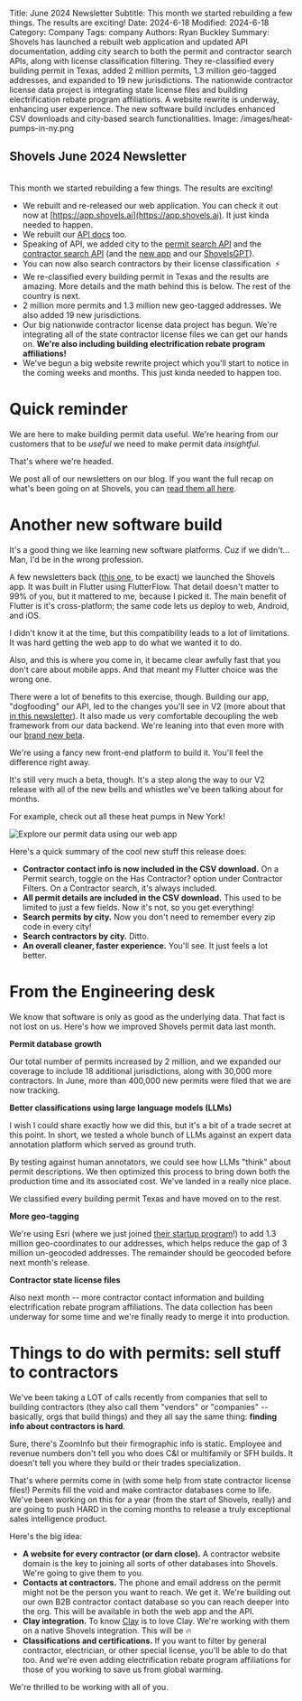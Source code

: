 Title: June 2024 Newsletter
Subtitle: This month we started rebuilding a few things. The results are exciting!
Date: 2024-6-18
Modified: 2024-6-18
Category: Company
Tags: company
Authors: Ryan Buckley
Summary: Shovels has launched a rebuilt web application and updated API documentation, adding city search to both the permit and contractor search APIs, along with license classification filtering. They re-classified every building permit in Texas, added 2 million permits, 1.3 million geo-tagged addresses, and expanded to 19 new jurisdictions. The nationwide contractor license data project is integrating state license files and building electrification rebate program affiliations. A website rewrite is underway, enhancing user experience. The new software build includes enhanced CSV downloads and city-based search functionalities.
Image: /images/heat-pumps-in-ny.png


## Shovels June 2024 Newsletter
<br>
This month we started rebuilding a few things. The results are exciting!

*   We rebuilt and re-released our web application. You can check it out now at [https://app.shovels.ai](https://app.shovels.ai). It just kinda needed to happen.
*   We rebuilt our [API docs](https://shovels-v2.redoc.ly/) too. 
*   Speaking of API, we added city to the [permit search API](https://shovels-v2.redoc.ly/#operation/search_permits_description_v1_permits_search_get) and the [contractor search API](https://shovels-v2.redoc.ly/#operation/get_contractors_by_activity_city_v1_contractors_activity_city_get) (and the [new app](https://app.shovels.ai) and our [ShovelsGPT](https://chatgpt.com/g/g-zXFhOF8SP-shovels-ai)). 
*   You can now also search contractors by their license classification  ⚡️
*   We re-classified every building permit in Texas and the results are amazing. More details and the math behind this is below. The rest of the country is next.
*   2 million more permits and 1.3 million new geo-tagged addresses. We also added 19 new jurisdictions. 
*   Our big nationwide contractor license data project has begun. We're integrating all of the state contractor license files we can get our hands on. **We're also including building electrification rebate program affiliations!** 
*   We've begun a big website rewrite project which you'll start to notice in the coming weeks and months. This just kinda needed to happen too. 

Quick reminder
==============

We are here to make building permit data useful. We're hearing from our customers that to be _useful_ we need to make permit data _insightful_.

That's where we're headed. 

We post all of our newsletters on our blog. If you want the full recap on what's been going on at Shovels, you can [read them all here](https://www.shovels.ai/blog/?category=Company). 

Another new software build
==========================

It's a good thing we like learning new software platforms. Cuz if we didn't... Man, I'd be in the wrong profession.  

A few newsletters back ([this one]({filename}newsletter-feb-24.md), to be exact) we launched the Shovels app. It was built in Flutter using FlutterFlow. That detail doesn't matter to 99% of you, but it mattered to me, because I picked it. The main benefit of Flutter is it's cross-platform; the same code lets us deploy to web, Android, and iOS. 

I didn't know it at the time, but this compatibility leads to a lot of limitations. It was hard getting the web app to do what we wanted it to do. 

Also, and this is where you come in, it became clear awfully fast that you don't care about mobile apps. And that meant my Flutter choice was the wrong one.

There were a lot of benefits to this exercise, though. Building our app, "dogfooding" our API, led to the changes you'll see in V2 (more about that [in this newsletter]({filename}newsletter-apr-24.md)). It also made us very comfortable decoupling the web framework from our data backend. We're leaning into that even more with our [brand new beta](https://app.shovels.ai/). 

We're using a fancy new front-end platform to build it. You'll feel the difference right away. 

It's still very much a beta, though. It's a step along the way to our V2 release with all of the new bells and whistles we've been talking about for months. 

For example, check out all these heat pumps in New York!

![Explore our permit data using our web app]({static}/images/heat-pumps-in-ny.png)

Here's a quick summary of the cool new stuff this release does:

*   **Contractor contact info is now included in the CSV download.** On a Permit search, toggle on the Has Contractor? option under Contractor Filters. On a Contractor search, it's always included. 
*   **All permit details are included in the CSV download.** This used to be limited to just a few fields. Now it's not, so you get everything!
*   **Search permits by city.** Now you don't need to remember every zip code in every city! 
*   **Search contractors by city.** Ditto.
*   **An overall cleaner, faster experience.** You'll see. It just feels a lot better.

From the Engineering desk
=========================

We know that software is only as good as the underlying data. That fact is not lost on us. Here's how we improved Shovels permit data last month.  
  
**Permit database growth**  
  
Our total number of permits increased by 2 million, and we expanded our coverage to include 18 additional jurisdictions, along with 30,000 more contractors. In June, more than 400,000 new permits were filed that we are now tracking.

**Better classifications using large language models (LLMs)**

I wish I could share exactly how we did this, but it's a bit of a trade secret at this point. In short, we tested a whole bunch of LLMs against an expert data annotation platform which served as ground truth.

By testing against human annotators, we could see how LLMs "think" about permit descriptions. We then optimized this process to bring down both the production time and its associated cost. We've landed in a really nice place. 

We classified every building permit Texas and have moved on to the rest.

**More geo-tagging**

We're using Esri (where we just joined [their startup program](https://www.esri.com/en-us/about/partners/our-partners/startups)!) to add 1.3 million geo-coordinates to our addresses, which helps reduce the gap of 3 million un-geocoded addresses. The remainder should be geocoded before next month's release. 

**Contractor state license files**

Also next month -- more contractor contact information and building electrification rebate program affiliations. The data collection has been underway for some time and we're finally ready to merge it into production. 

Things to do with permits: sell stuff to contractors
====================================================

We've been taking a LOT of calls recently from companies that sell to building contractors (they also call them "vendors" or "companies" -- basically, orgs that build things) and they all say the same thing: **finding info about contractors is hard**.

Sure, there's ZoomInfo but their firmographic info is static. Employee and revenue numbers don't tell you who does C&I or multifamily or SFH builds. It doesn't tell you where they build or their trades specialization. 

That's where permits come in (with some help from state contractor license files!) Permits fill the void and make contractor databases come to life. We've been working on this for a year (from the start of Shovels, really) and are going to push HARD in the coming months to release a truly exceptional sales intelligence product. 

Here's the big idea:

*   **A website for every contractor (or darn close).** A contractor website domain is the key to joining all sorts of other databases into Shovels. We're going to give them to you.
*   **Contacts at contractors.** The phone and email address on the permit might not be the person you want to reach. We get it. We're building out our own B2B contractor contact database so you can reach deeper into the org. This will be available in both the web app and the API.
*   **Clay integration.** To know [Clay](https://www.clay.com/) is to love Clay. We're working with them on a native Shovels integration. This will be 🔥
*   **Classifications and certifications.** If you want to filter by general contractor, electrician, or other special license, you'll be able to do that too. And we're even adding electrification rebate program affiliations for those of you working to save us from global warming. 

We're thrilled to be working with all of you. 